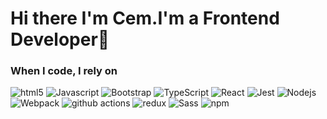                                            

<!--
**cemyilmaz06/cemyilmaz06** is a ✨ _special_ ✨ repository because its `README.md` (this file) appears on your GitHub profile.

Here are some ideas to get you started:

- 🔭 I’m currently working on ...
- 🌱 I’m currently learning ...
- 👯 I’m looking to collaborate on ...
- 🤔 I’m looking for help with ...
- 💬 Ask me about ...
- 📫 How to reach me: ...
- 😄 Pronouns: ...
- ⚡ Fun fact: ...
-->                                              <h1>Hi there I'm Cem.I'm a Frontend Developer👋</h1>
<h3>When I code, I rely on</h3> 
<p>
  <img alt="html5" src="https://img.shields.io/badge/-HTML5-E34F26?style=flat-square&logo=html5&logoColor=white" />
  <img alt="Javascript" src="https://img.shields.io/badge/-javascript-f7df1c?style=flat-square&logo=javascript&logoColor=black" />
  <img alt="Bootstrap" src="https://img.shields.io/badge/-bootstrap-7953b3?style=flat-square&logo=javascript&logoColor=white" />
  <img alt="TypeScript" src="https://img.shields.io/badge/-TypeScript-007ACC?style=flat-square&logo=typescript&logoColor=white" />
  <img alt="React" src="https://img.shields.io/badge/-React-45b8d8?style=flat-square&logo=react&logoColor=white" />
  
  <img alt="Jest" src="https://img.shields.io/badge/-jest-be3d19?style=flat-square&logo=jest&logoColor=white" />
 
  
  <img alt="Nodejs" src="https://img.shields.io/badge/-Nodejs-43853d?style=flat-square&logo=Node.js&logoColor=white" />
  <img alt="Webpack" src="https://img.shields.io/badge/-Webpack-8DD6F9?style=flat-square&logo=webpack&logoColor=white" />
 
  <img alt="github actions" src="https://img.shields.io/badge/-Github_Actions-2088FF?style=flat-square&logo=github-actions&logoColor=white" />
  
 
  
  <img alt="redux" src="https://img.shields.io/badge/-Redux-764ABC?style=flat-square&logo=redux&logoColor=white" />
 
  <img alt="Sass" src="https://img.shields.io/badge/-Sass-CC6699?style=flat-square&logo=sass&logoColor=white" />
  
 
  <img alt="npm" src="https://img.shields.io/badge/-NPM-CB3837?style=flat-square&logo=npm&logoColor=white" />
  
 
</p>


